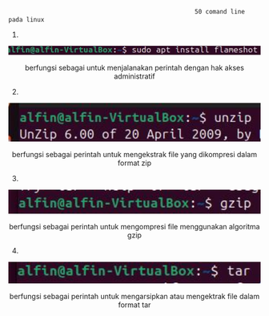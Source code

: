                                                         50 comand line pada linux

1.
<div align="center">
  <img src="https://github.com/fatsyaalfin15/Sistem-Operasi/blob/main/%60commandline/cm1.jpg" alt="Deskripsi Gambar" width="600"/>
   </div>
<p> <center>berfungsi sebagai untuk menjalanakan perintah dengan hak akses administratif</center></p>

2.
<div align="center">
  <img src="https://github.com/fatsyaalfin15/Sistem-Operasi/blob/main/%60commandline/cm2.jpg" alt="Deskripsi Gambar" width="600"/>
   </div>
<p> <center>berfungsi sebagai perintah untuk mengekstrak file yang dikompresi dalam  format zip </center></p>

3.
<div align="center">
  <img src="https://github.com/fatsyaalfin15/Sistem-Operasi/blob/main/%60commandline/cm3.jpg" alt="Deskripsi Gambar" width="600"/>
   </div>
<p> <center>berfungsi sebagai perintah untuk mengompresi file menggunakan algoritma gzip </center></p>

4.
<div align="center">
  <img src="https://github.com/fatsyaalfin15/Sistem-Operasi/blob/main/%60commandline/cm4.jpg" alt="Deskripsi Gambar" width="600"/>
   </div>
<p> <center>berfungsi sebagai perintah untuk mengarsipkan atau mengektrak file dalam format  tar  </center></p>
